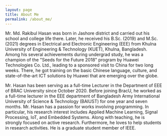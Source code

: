 ```yaml
---
layout: page
title: About Me
permalink: /about_me/
---
```


Mr. Md. Rakibul Hasan was born in Jashore district and carried out his school and college life there. Later, he received his B.Sc. (2019) and M.Sc. (2021) degrees in Electrical and Electronic Engineering (EEE) from Khulna University of Engineering & Technology (KUET), Khulna, Bangladesh. Among his several achievements during undergrad study, he was a champion of the "Seeds for the Future 2018" program by Huawei Technologies Co. Ltd., leading to a sponsored visit to China for two long weeks. There, he got training on the basic Chinese language, culture, and state-of-the-art ICT solutions by Huawei that are emerging over the globe.

Mr. Hasan has been serving as a full-time Lecturer in the Department of EEE of BRAC University since October 2020. Before joining BracU, he worked as a full-time lecturer in the EEE department of Bangladesh Army International University of Science & Technology (BAIUST) for one year and seven months. Mr. Hasan has a passion for works involving programming. In particular, his research interest includes Applied Machine Learning, Signal Processing, IoT, and Embedded Systems. Along with teaching, he is strongly focused on active research. Furthermore, he loves to help students in research activities. He is a graduate student member of IEEE.
